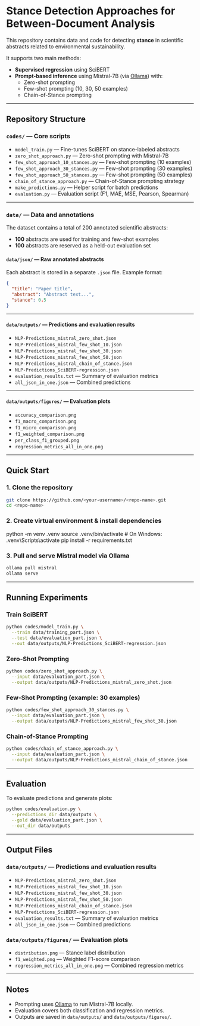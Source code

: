 # Stance Detection Approaches for Between-Document Analysis

This repository contains data and code for detecting **stance** in scientific abstracts related to environmental sustainability.

It supports two main methods:

- **Supervised regression** using SciBERT
- **Prompt-based inference** using Mistral-7B (via [Ollama](https://ollama.ai)) with:
  - Zero-shot prompting
  - Few-shot prompting (10, 30, 50 examples)
  - Chain-of-Stance prompting

---

## Repository Structure

### `codes/` — **Core scripts**

- `model_train.py` — Fine-tunes SciBERT on stance-labeled abstracts
- `zero_shot_approach.py` — Zero-shot prompting with Mistral-7B
- `few_shot_approach_10_stances.py` — Few-shot prompting (10 examples)
- `few_shot_approach_30_stances.py` — Few-shot prompting (30 examples)
- `few_shot_approach_50_stances.py` — Few-shot prompting (50 examples)
- `chain_of_stance_approach.py` — Chain-of-Stance prompting strategy
- `make_predictions.py` — Helper script for batch predictions
- `evaluation.py` — Evaluation script (F1, MAE, MSE, Pearson, Spearman)

---

### `data/` — **Data and annotations**

The dataset contains a total of 200 annotated scientific abstracts:  
- **100** abstracts are used for training and few-shot examples  
- **100** abstracts are reserved as a held-out evaluation set


#### `data/json/` — **Raw annotated abstracts**

Each abstract is stored in a separate `.json` file. Example format:

```json
{
  "title": "Paper title",
  "abstract": "Abstract text...",
  "stance": 0.5
}
```

---

#### `data/outputs/` — **Predictions and evaluation results**

- `NLP-Predictions_mistral_zero_shot.json`
- `NLP-Predictions_mistral_few_shot_10.json`
- `NLP-Predictions_mistral_few_shot_30.json`
- `NLP-Predictions_mistral_few_shot_50.json`
- `NLP-Predictions_mistral_chain_of_stance.json`
- `NLP-Predictions_SciBERT-regression.json`
- `evaluation_results.txt` — Summary of evaluation metrics
- `all_json_in_one.json` — Combined predictions

---

#### `data/outputs/figures/` — **Evaluation plots**

- `accuracy_comparison.png`
- `f1_macro_comparison.png`
- `f1_micro_comparison.png`
- `f1_weighted_comparison.png`
- `per_class_f1_grouped.png`
- `regression_metrics_all_in_one.png`

---

## Quick Start

### 1. Clone the repository

```bash
git clone https://github.com/<your-username>/<repo-name>.git
cd <repo-name>
```

### 2. Create virtual environment & install dependencies


python -m venv .venv
source .venv/bin/activate        # On Windows: .venv\Scripts\activate
pip install -r requirements.txt


### 3. Pull and serve Mistral model via Ollama

```bash
ollama pull mistral
ollama serve
```

---

## Running Experiments

### Train SciBERT

```bash
python codes/model_train.py \
  --train data/training_part.json \
  --test data/evaluation_part.json \
  --out data/outputs/NLP-Predictions_SciBERT-regression.json
```

### Zero-Shot Prompting

```bash
python codes/zero_shot_approach.py \
  --input data/evaluation_part.json \
  --output data/outputs/NLP-Predictions_mistral_zero_shot.json
```

### Few-Shot Prompting (example: 30 examples)

```bash
python codes/few_shot_approach_30_stances.py \
  --input data/evaluation_part.json \
  --output data/outputs/NLP-Predictions_mistral_few_shot_30.json
```

### Chain-of-Stance Prompting

```bash
python codes/chain_of_stance_approach.py \
  --input data/evaluation_part.json \
  --output data/outputs/NLP-Predictions_mistral_chain_of_stance.json
```

---

## Evaluation

To evaluate predictions and generate plots:

```bash
python codes/evaluation.py \
  --predictions_dir data/outputs \
  --gold data/evaluation_part.json \
  --out_dir data/outputs
```

---

## Output Files

### `data/outputs/` — **Predictions and evaluation results**

- `NLP-Predictions_mistral_zero_shot.json`
- `NLP-Predictions_mistral_few_shot_10.json`
- `NLP-Predictions_mistral_few_shot_30.json`
- `NLP-Predictions_mistral_few_shot_50.json`
- `NLP-Predictions_mistral_chain_of_stance.json`
- `NLP-Predictions_SciBERT-regression.json`
- `evaluation_results.txt` — Summary of evaluation metrics
- `all_json_in_one.json` — Combined predictions

### `data/outputs/figures/` — **Evaluation plots**

- `distribution.png` — Stance label distribution
- `f1_weighted.png` — Weighted F1-score comparison
- `regression_metrics_all_in_one.png` — Combined regression metrics

---

## Notes

- Prompting uses [Ollama](https://ollama.ai) to run Mistral-7B locally.
- Evaluation covers both classification and regression metrics.
- Outputs are saved in `data/outputs/` and `data/outputs/figures/`.


